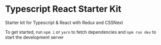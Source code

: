 # Typescript React Starter Kit

Starter kit for Typescript & React with Redux and CSSNext

To get started, run `npm i` or `yarn` to fetch dependencies and `npm run dev` to start the development server 